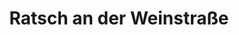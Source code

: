 ---
title: Ratsch an der Weinstraße
url: /ratsch-an-der-weinstrasse/
latitude: 46.709
longitude: 15.585
---